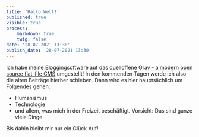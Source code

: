```yaml
---
title: 'Hallo Welt!'
published: true
visible: true
process:
    markdown: true
    twig: false
date: '28-07-2021 13:30'
publish_date: '28-07-2021 13:30'
---
```


Ich habe meine Bloggingsoftware auf das quelloffene [Grav - a modern open source flat-file CMS](https://getgrav.org/) umgestellt!
In den kommenden Tagen werde ich also die alten Beiträge hierher schieben. 
Dann wird es hier hauptsächlich um Folgendes gehen:
* Humanismus
* Technologie
* und allem, was mich in der Freizeit beschäftigt. Vorsicht: Das sind ganze viele Dinge.

Bis dahin bleibt mir nur ein Glück Auf!